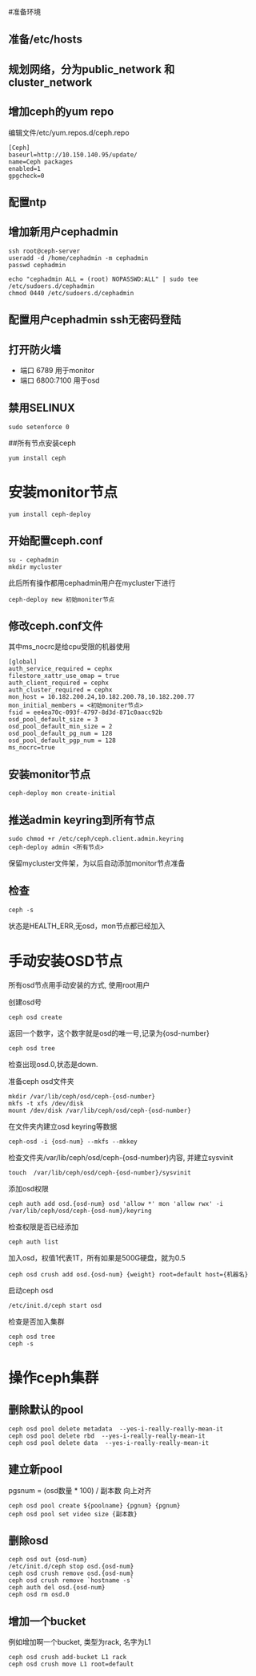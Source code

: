 #准备环境

## 准备/etc/hosts

## 规划网络，分为public_network 和 cluster_network

## 增加ceph的yum repo

编辑文件/etc/yum.repos.d/ceph.repo

	[Ceph]
	baseurl=http://10.150.140.95/update/
	name=Ceph packages
	enabled=1
	gpgcheck=0

## 配置ntp


## 增加新用户cephadmin

	ssh root@ceph-server
	useradd -d /home/cephadmin -m cephadmin
	passwd cephadmin

	echo "cephadmin ALL = (root) NOPASSWD:ALL" | sudo tee /etc/sudoers.d/cephadmin
	chmod 0440 /etc/sudoers.d/cephadmin

## 配置用户cephadmin ssh无密码登陆

## 打开防火墙

* 端口 6789 用于monitor
* 端口 6800:7100 用于osd

## 禁用SELINUX

	sudo setenforce 0

##所有节点安装ceph
	
	yum install ceph


# 安装monitor节点

	yum install ceph-deploy


## 开始配置ceph.conf
	


	su - cephadmin
	mkdir mycluster

此后所有操作都用cephadmin用户在mycluster下进行
	
	ceph-deploy new 初始moniter节点
	
## 修改ceph.conf文件

其中ms_nocrc是给cpu受限的机器使用

	[global]
	auth_service_required = cephx
	filestore_xattr_use_omap = true
	auth_client_required = cephx
	auth_cluster_required = cephx
	mon_host = 10.182.200.24,10.182.200.78,10.182.200.77
	mon_initial_members = <初始moniter节点>
	fsid = ee4ea70c-093f-4797-8d3d-871c0aacc92b
	osd_pool_default_size = 3
	osd_pool_default_min_size = 2
	osd_pool_default_pg_num = 128
	osd_pool_default_pgp_num = 128
	ms_nocrc=true


## 安装monitor节点
	
	ceph-deploy mon create-initial
	
## 推送admin keyring到所有节点
	
	sudo chmod +r /etc/ceph/ceph.client.admin.keyring
	ceph-deploy admin <所有节点>

保留mycluster文件架，为以后自动添加monitor节点准备

## 检查
	
	ceph -s

状态是HEALTH_ERR,无osd，mon节点都已经加入

# 手动安装OSD节点

所有osd节点用手动安装的方式, 使用root用户

创建osd号
	
	ceph osd create

返回一个数字，这个数字就是osd的唯一号,记录为{osd-number}

	ceph osd tree

检查出现osd.0,状态是down.

准备ceph osd文件夹
	
	mkdir /var/lib/ceph/osd/ceph-{osd-number}
	mkfs -t xfs /dev/disk
	mount /dev/disk /var/lib/ceph/osd/ceph-{osd-number}

在文件夹内建立osd keyring等数据
	
	ceph-osd -i {osd-num} --mkfs --mkkey


检查文件夹/var/lib/ceph/osd/ceph-{osd-number}内容, 并建立sysvinit

	touch  /var/lib/ceph/osd/ceph-{osd-number}/sysvinit

添加osd权限

	ceph auth add osd.{osd-num} osd 'allow *' mon 'allow rwx' -i /var/lib/ceph/osd/ceph-{osd-num}/keyring	
	
检查权限是否已经添加

	ceph auth list

加入osd，权值1代表1T，所有如果是500G硬盘，就为0.5
	
	ceph osd crush add osd.{osd-num} {weight} root=default host={机器名}

启动ceph osd

	/etc/init.d/ceph start osd

检查是否加入集群

	ceph osd tree
	ceph -s



# 操作ceph集群


## 删除默认的pool

	ceph osd pool delete metadata  --yes-i-really-really-mean-it
	ceph osd pool delete rbd  --yes-i-really-really-mean-it
	ceph osd pool delete data  --yes-i-really-really-mean-it
	
## 建立新pool
	
pgsnum = (osd数量 * 100) / 副本数 向上对齐

	ceph osd pool create ${poolname} {pgnum} {pgnum}
	ceph osd pool set video size {副本数}

## 删除osd

	ceph osd out {osd-num}
	/etc/init.d/ceph stop osd.{osd-num}
	ceph osd crush remove osd.{osd-num}
	ceph osd crush remove `hostname -s`
	ceph auth del osd.{osd-num}
	ceph osd rm osd.0

## 增加一个bucket

例如增加啊一个bucket, 类型为rack, 名字为L1

	ceph osd crush add-bucket L1 rack
	ceph osd crush move L1 root=default







